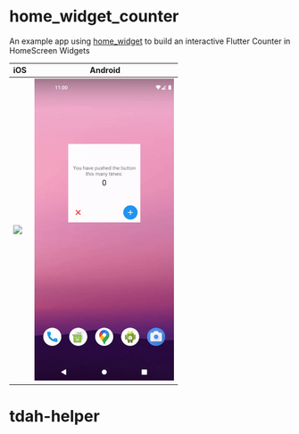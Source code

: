 # home_widget_counter

An example app using [home_widget](https://pub.dev/packages/home_widget) to build an interactive Flutter Counter in HomeScreen Widgets

| iOS                                                                                                               |  Android                                                                                                              |
|-------------------------------------------------------------------------------------------------------------------|-----------------------------------------------------------------------------------------------------------------------|
| <img src="https://github.com/ABausG/home_widget_counter/blob/main/.github/assets/ios.gif?raw=true" width="250px"> | <img src="https://github.com/ABausG/home_widget_counter/blob/main/.github/assets/android.gif?raw=true" width="250px"> |
# tdah-helper
